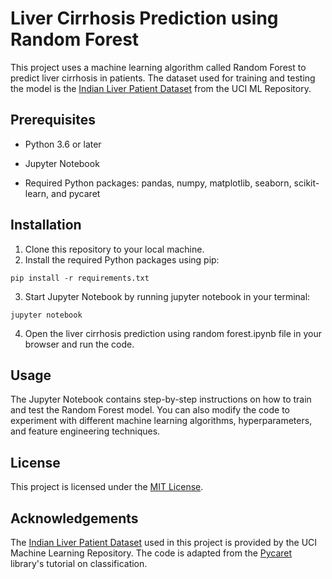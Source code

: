 # Liver Cirrhosis Prediction using Random Forest

This project uses a machine learning algorithm called Random Forest to predict liver cirrhosis in patients. The dataset used for training and testing the model is the [Indian Liver Patient Dataset](https://archive.ics.uci.edu/ml/datasets/ILPD+(Indian+Liver+Patient+Dataset)) from the UCI ML Repository. 

## Prerequisites
- Python 3.6 or later

- Jupyter Notebook

- Required Python packages: pandas, numpy, matplotlib, seaborn, scikit-learn, and pycaret

## Installation
1. Clone this repository to your local machine.
2. Install the required Python packages using pip: 
```
pip install -r requirements.txt
```
3. Start Jupyter Notebook by running jupyter notebook in your terminal:
```
jupyter notebook
```
4. Open the liver cirrhosis prediction using random forest.ipynb file in your browser and run the code.

## Usage

The Jupyter Notebook contains step-by-step instructions on how to train and test the Random Forest model. You can also modify the code to experiment with different machine learning algorithms, hyperparameters, and feature engineering techniques.

## License
This project is licensed under the [MIT License](https://github.com/abelkwong/pycaret-cirrhosis/blob/main/LICENSE).

## Acknowledgements
The [Indian Liver Patient Dataset](https://archive.ics.uci.edu/ml/datasets/ILPD+(Indian+Liver+Patient+Dataset)) used in this project is provided by the UCI Machine Learning Repository. The code is adapted from the [Pycaret](https://pycaret.org/) library's tutorial on classification.
